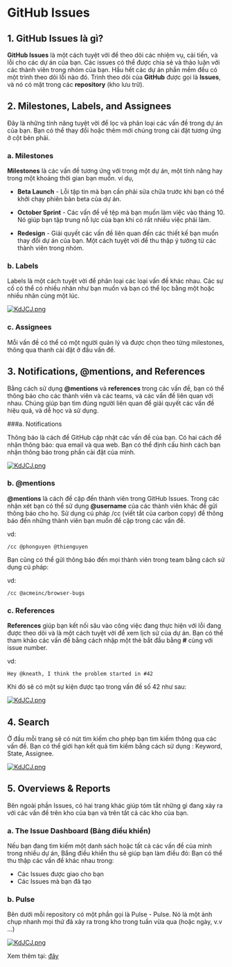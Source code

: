 # GitHub Issues

## 1. GitHub Issues là gì?

**GitHub Issues** là một cách tuyệt vời để theo dõi các nhiệm vụ, cải tiến, và lỗi cho các dự án của bạn. Các issues có thể được chia sẻ và thảo luận với các thành viên trong nhóm của bạn. Hầu hết các dự án phần mềm đều có một trình theo dõi lỗi nào đó. Trình theo dõi của **GitHub** được gọi là **Issues**, và nó có mặt trong các **repository** (kho lưu trữ).

## 2. Milestones, Labels, and Assignees

Đây là những tính năng tuyệt vời để lọc và phân loại các vấn đề trong dự án của bạn. Bạn có thể thay đổi hoặc thêm mới chúng trong cài đặt tương ứng ở cột bên phải.
### a. Milestones
**Milestones** là các vấn đề tương ứng với trong một dự án, một tính năng hay trong một khoảng thời gian bạn muốn.
ví dụ, 

* **Beta Launch** - Lỗi tập tin mà bạn cần phải sửa chữa trước khi bạn có thể khởi chạy phiên bản beta của dự án.

* **October Sprint** - Các vấn đề về tệp mà bạn muốn làm việc vào tháng 10. Nó giúp bạn tập trung nỗ lực của bạn khi có rất nhiều việc phải làm.
 
* **Redesign** - Giải quyết các vấn đề liên quan đến các thiết kế bạn muốn thay đổi dự án của bạn. Một cách tuyệt vời để thu thập ý tưởng từ các thành viên trong nhóm.

### b. Labels

Labels là một cách tuyệt vời để phân loại các loại vấn đề khác nhau. 
Các sự cố có thể có nhiều nhãn như bạn muốn và bạn có thể lọc bằng một hoặc nhiều nhãn cùng một lúc.

[![KdJCJ.png](https://guides.github.com/features/issues/labels-listing.png)](https://guides.github.com/features/issues/labels-listing.png)

### c. Assignees
Mỗi vấn đề có thể có một người quản lý và được chọn theo từng milestones, thông qua thanh cài đặt ở đầu vấn đề.

## 3. Notifications, @mentions, and References

Bằng cách sử dụng **@mentions** và **references** trong các vấn đề, bạn có thể thông báo cho các thành viên và các teams, và các vấn đề liên quan với nhau. Chúng giúp bạn tìm đúng người liên quan để giải quyết các vấn đề hiệu quả, và dễ học và sử dụng. 

###a. Notifications

Thông báo là cách để GitHub cập nhật các vấn đề của bạn.
Có hai cách để nhận thông báo: qua email và qua web. Bạn có thể định cấu hình cách bạn nhận thông báo trong phần cài đặt của mình.

[![KdJCJ.png](https://guides.github.com/features/issues/notifications.png)](https://guides.github.com/features/issues/notifications.png)

### b. @mentions
**@mentions** là cách đề cập đến thành viên trong GitHub Issues. Trong các nhận xét bạn có thể sử dụng **@username** của các thành viên khác để gửi thông báo cho họ. 
Sử dụng cú pháp /cc (viết tắt của carbon copy) để thông báo đến những thành viên bạn muốn đề cập trong các vấn đề.

vd:
```
/cc @phonguyen @thienguyen
```

Bạn cũng có thể gửi thông báo đến mọi thành viên trong team bằng cách sử dụng cú pháp:

vd:
```
/cc @acmeinc/browser-bugs
```
### c. References

**References** giúp bạn kết nối sâu vào công việc đang thực hiện với lỗi đang được theo dõi và là một cách tuyệt vời để xem lịch sử của dự án. Bạn có thể tham khảo các vấn đề bằng cách nhập một thẻ bắt đầu bằng **#** cùng với issue number.

 vd:
``` 
Hey @kneath, I think the problem started in #42
```

Khi đó sẽ có một sự kiện được tạo trong vấn đề số 42 như sau:

[![KdJCJ.png](https://guides.github.com/features/issues/reference.png)](https://guides.github.com/features/issues/reference.png)

## 4. Search
Ở đầu mỗi trang sẽ có nút tìm kiếm cho phép bạn tìm kiếm thông qua các vấn đề.
Bạn có thể giới hạn kết quả tìm kiếm bằng cách sử dụng : Keyword, State, Assignee.

[![KdJCJ.png](https://guides.github.com/features/issues/search.png)](https://guides.github.com/features/issues/search.png)

## 5. Overviews & Reports
Bên ngoài phần Issues, có hai trang khác giúp tóm tắt những gì đang xảy ra với các vấn đề trên kho của bạn và trên tất cả các kho của bạn.

### a. The Issue Dashboard (Bảng điều khiển)

Nếu bạn đang tìm kiếm một danh sách hoặc tất cả các vấn đề của mình trong nhiều dự án, Bẩng điều khiển thu sẽ giúp bạn làm điều đó:
Bạn có thể thu thập các vấn đề khác nhau trong: 

* Các Issues được giao cho bạn 
* Các Issues mà bạn đã tạo

### b. Pulse

Bên dưới mỗi repository có một phần gọi là Pulse - Pulse. Nó là một ảnh chụp nhanh mọi thứ đã xảy ra trong kho trong tuần vừa qua (hoặc ngày, v.v ...)

[![KdJCJ.png](https://guides.github.com/features/issues/pulse.png)](https://guides.github.com/features/issues/pulse.png)

Xem thêm tại:  [đây](https://guides.github.com/features/issues/#filtering)


